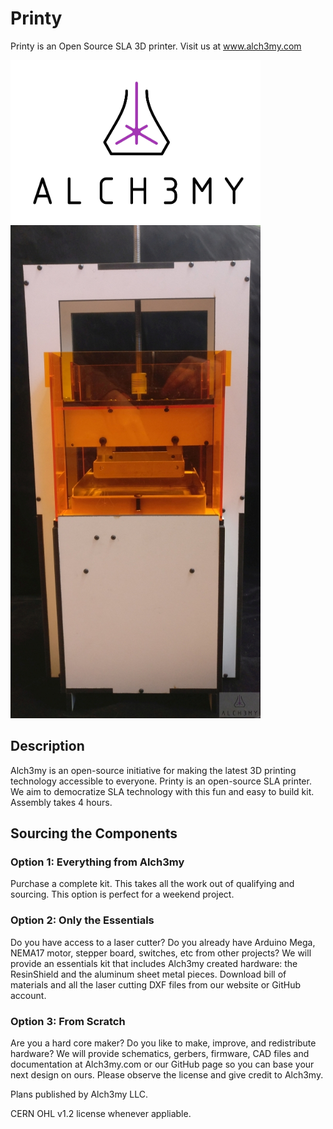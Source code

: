 # Printy

Printy is an Open Source SLA 3D printer. 
Visit us at www.alch3my.com

<img src="https://github.com/alch3my/printy/raw/master/Mechanical/Instructions/Images/logo.jpg" width="400" />

<img src="https://github.com/alch3my/printy/raw/master/Mechanical/Instructions/Images/F21.jpg" width="400" />

## Description
Alch3my is an open-source initiative for making the latest 3D printing technology accessible to everyone. Printy is an open-source SLA printer. We aim to democratize SLA technology with this fun and easy to build kit. Assembly takes 4 hours.

## Sourcing the Components
### Option 1: Everything from Alch3my
Purchase a complete kit. This takes all the work out of qualifying and sourcing. This option is perfect for a weekend project.
### Option 2: Only the Essentials
Do you have access to a laser cutter? Do you already have Arduino Mega, NEMA17 motor, stepper board, switches, etc from other projects? We will provide an essentials kit that includes Alch3my created hardware: the ResinShield and the aluminum sheet metal pieces. Download bill of materials and all the laser cutting DXF files from our website or GitHub account.
### Option 3: From Scratch
Are you a hard core maker? Do you like to make, improve, and redistribute hardware? We will provide schematics, gerbers, firmware, CAD files and documentation at Alch3my.com or our GitHub page so you can base your next design on ours. Please observe the license and give credit to Alch3my.

[Build Instructions]: https://github.com/alch3my/printy/raw/master/Mechanical/Instructions/BuildInstructions.md

[Software Installation]: http://www.reddit.com

[Calibration]: http://www.reddit.com

Plans published by Alch3my LLC.

CERN OHL v1.2 license whenever appliable.
